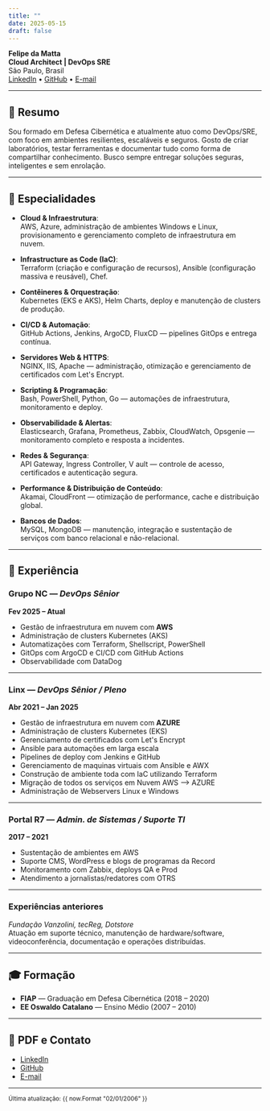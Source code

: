 ```yaml
---
title: ""
date: 2025-05-15
draft: false
---
```


**Felipe da Matta**  
**Cloud Architect | DevOps SRE**  
São Paulo, Brasil  
[LinkedIn](https://www.linkedin.com/in/fmatta/) • [GitHub](https://github.com/fxshelll) • [E-mail](mailto:felipepmatta@gmail.com)

---

## 🧠 Resumo

Sou formado em Defesa Cibernética e atualmente atuo como DevOps/SRE,  
com foco em ambientes resilientes, escaláveis e seguros. Gosto de criar laboratórios, 
testar ferramentas e documentar tudo como forma de compartilhar conhecimento. Busco sempre entregar soluções seguras, inteligentes e sem enrolação.

---

## 🚀 Especialidades

- **Cloud & Infraestrutura**:  
  AWS, Azure, administração de ambientes Windows e Linux, provisionamento 
  e gerenciamento completo de infraestrutura em nuvem.  

- **Infrastructure as Code (IaC)**:  
  Terraform (criação e configuração de recursos), 
  Ansible (configuração massiva e reusável), Chef.  

- **Contêineres & Orquestração**:  
  Kubernetes (EKS e AKS), Helm Charts, 
  deploy e manutenção de clusters de produção.  

- **CI/CD & Automação**:  
  GitHub Actions, Jenkins, ArgoCD, 
  FluxCD — pipelines GitOps e entrega contínua.  

- **Servidores Web & HTTPS**:  
  NGINX, IIS, Apache — administração, 
  otimização e gerenciamento de certificados com Let's Encrypt.  

- **Scripting & Programação**:  
  Bash, PowerShell, Python, Go — automações de infraestrutura, 
  monitoramento e deploy.  

- **Observabilidade & Alertas**:  
  Elasticsearch, Grafana, Prometheus, Zabbix, 
  CloudWatch, Opsgenie — monitoramento completo e resposta a incidentes.  

- **Redes & Segurança**:  
  API Gateway, Ingress Controller, V
  ault — controle de acesso, certificados e autenticação segura.  

- **Performance & Distribuição de Conteúdo**:  
  Akamai, CloudFront — otimização de performance, cache e distribuição global.  

- **Bancos de Dados**:  
  MySQL, MongoDB — manutenção, integração e 
  sustentação de serviços com banco relacional e não-relacional.

---

## 💼 Experiência

### Grupo NC — *DevOps Sênior*  
**Fev 2025 – Atual**

- Gestão de infraestrutura em nuvem com **AWS**
- Administração de clusters Kubernetes (AKS) 
- Automatizações com Terraform, Shellscript, PowerShell  
- GitOps com ArgoCD e CI/CD com GitHub Actions  
- Observabilidade com DataDog

---

### Linx — *DevOps Sênior / Pleno*  
**Abr 2021 – Jan 2025**

- Gestão de infraestrutura em nuvem com **AZURE**
- Administração de clusters Kubernetes (EKS) 
- Gerenciamento de certificados com Let's Encrypt  
- Ansible para automações em larga escala  
- Pipelines de deploy com Jenkins e GitHub
- Gerenciamento de maquinas virtuais com Ansible e AWX 
- Construção de ambiente toda com IaC utilizando Terraform
- Migração de todos os serviços em Nuvem AWS --> AZURE
- Administração de Webservers Linux e Windows

---

### Portal R7 — *Admin. de Sistemas / Suporte TI*  
**2017 – 2021**

- Sustentação de ambientes em AWS  
- Suporte CMS, WordPress e blogs de programas da Record  
- Monitoramento com Zabbix, deploys QA e Prod  
- Atendimento a jornalistas/redatores com OTRS

---

### Experiências anteriores  
*Fundação Vanzolini, tecReg, Dotstore*  
Atuação em suporte técnico, manutenção de hardware/software,  
videoconferência, documentação e operações distribuídas.

---

## 🎓 Formação

- **FIAP** — Graduação em Defesa Cibernética (2018 – 2020)  
- **EE Oswaldo Catalano** — Ensino Médio (2007 – 2010)

---

## 📎 PDF e Contato

- [LinkedIn](https://www.linkedin.com/in/fmatta)  
- [GitHub](https://github.com/fxshelll)  
- [E-mail](mailto:felipepmatta@gmail.com)

---

<small>Última atualização: {{ now.Format "02/01/2006" }}</small>
